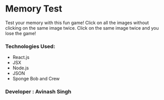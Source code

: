 # Memory Test

Test your memory with this fun game! Click on all the images without clicking on the same image twice.
Click on the same image twice and you lose the game!

### Technologies Used:
* React.js
* JSX
* Node.js
* JSON
* Sponge Bob and Crew

### Developer : Avinash Singh
